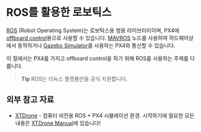 # ROS를 활용한 로보틱스

[ROS](http://www.ros.org/) (Robot Operating System)는 로보틱스용 범용 라이브러리이며, PX4에 [offboard control](../ros/mavros_offboard.md)용으로 사용할 수 있습니다. [MAVROS](../ros/mavros_installation.md) 노드를 사용하여 하드웨어상에서 동작하거나 [Gazebo Simulator](../simulation/ros_interface.md)를 사용하는 PX4와 통신할 수 있습니다.

이 절에서는 PX4를 가지고 offboard control을 하기 위해 ROS를 사용하는 주제를 다룹니다.

> **Tip** ROS는 리눅스 플랫폼만을 공식 지원합니다.

## 외부 참고 자료

- [XTDrone](https://github.com/robin-shaun/XTDrone/blob/master/README.en.md) - 컴퓨터 비전용 ROS + PX4 시뮬레이션 환경. 시작하기에 필요한 모든 내용은 [XTDrone Manual](https://www.yuque.com/xtdrone/manual_en)에 있습니다!